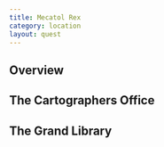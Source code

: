 ```yaml
---
title: Mecatol Rex 
category: location
layout: quest
---
```


## Overview


## The Cartographers Office

## The Grand Library